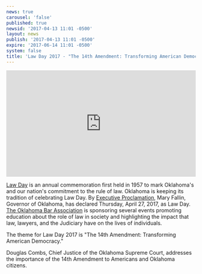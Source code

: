 ```yaml
---
news: true
carousel: 'false'
published: true
newsid: '2017-04-13 11:01 -0500'
layout: news
publish: '2017-04-13 11:01 -0500'
expire: '2017-06-14 11:01 -0500'
system: false
title: 'Law Day 2017 - "The 14th Amendment: Transforming American Democracy"'
---
```

<div style="position: relative; width:100%; height: 0; padding-bottom: 56.25%"><iframe style="position: absolute; top: 0; left: 0; width: 100%; height: 100%;" src="https://player.vimeo.com/video/212975014?portrait=0" frameborder="0" webkitallowfullscreen mozallowfullscreen allowfullscreen></iframe></div>

[Law Day](http://www.okbar.org/public/Outreach/LawDay/HistoryofLawDay.aspx) is an annual commemoration first held in 1957 to mark Oklahoma's and our nation's commitment to the rule of law. Oklahoma is keeping its tradition of celebrating Law Day. By [Executive Proclamation](https://www.sos.ok.gov/documents/proclamations/40233.pdf), Mary Fallin, Governor of Oklahoma, has declared Thursday, April 27, 2017, as Law Day. [The Oklahoma Bar Association](http://www.okbar.org/public/Outreach/LawDay.aspx) is sponsoring several events promoting education about the role of law in society and highlighting the impact that law, lawyers, and the Judiciary have on the lives of individuals.

The theme for Law Day 2017 is "The 14th Amendment: Transforming American Democracy."

Douglas Combs, Chief Justice of the Oklahoma Supreme Court, addresses the importance of the 14th Amendment to Americans and Oklahoma citizens.
